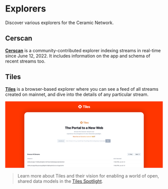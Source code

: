 # Explorers

Discover various explorers for the Ceramic Network.

## **Cerscan**

[**Cerscan**]([https://cerscan.com/]) is a community-contributed explorer indexing streams in real-time since June 12, 2022. It includes information on the app and schema of recent streams too.


## **Tiles**

[**Tiles**](https://tiles.ceramic.community) is a browser-based explorer where you can see a feed of all streams created on mainnet, and dive into the details of any particular stream.

![](../images/ceramic-tiles.png)

> Learn more about Tiles and their vision for enabling a world of open, shared data models in the [Tiles Spotlight](https://blog.ceramic.network/tiles-a-browser-for-open-source-information/).
